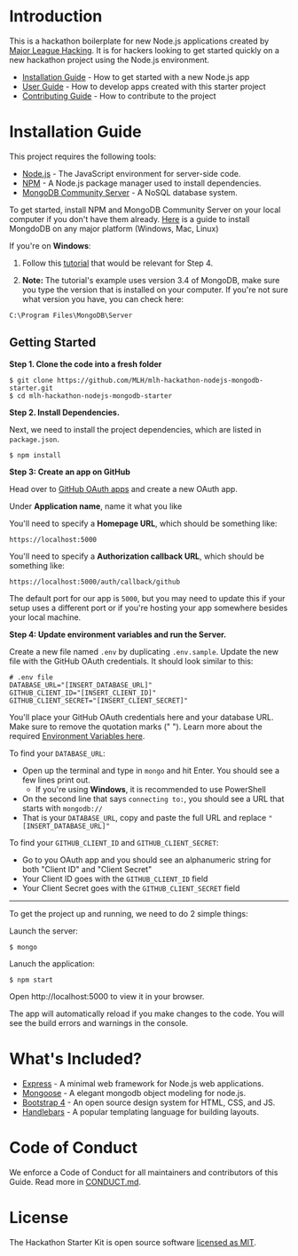 
# Introduction

This is a hackathon boilerplate for new Node.js applications created by [Major League Hacking](https://github.com/mlh). It is for hackers looking to get started quickly on a new hackathon project using the Node.js environment.

- [Installation Guide](#installation-guide) - How to get started with a new Node.js app
- [User Guide](https://github.com/MLH/mlh-hackathon-nodejs-starter/blob/master/docs/USER_GUIDE.md) - How to develop apps created with this starter project
- [Contributing Guide](https://github.com/MLH/mlh-hackathon-nodejs-starter/blob/master/docs/CONTRIBUTING.md) - How to contribute to the project

# <a name='installation-guide'>Installation Guide</a>

This project requires the following tools:

- [Node.js](https://nodejs.org/en/) - The JavaScript environment for server-side code.
- [NPM](https://www.npmjs.com/) - A Node.js package manager used to install dependencies.
- [MongoDB Community Server](https://www.mongodb.com/try/download/community) - A NoSQL database system.

To get started, install NPM and MongoDB Community Server on your local computer if you don't have them already. 
[Here](https://docs.mongodb.com/manual/administration/install-community/) is a guide to install MongdoDB on any major platform (Windows, Mac, Linux)

If you're on **Windows**: 
1.  Follow this [tutorial](http://sysadmindata.com/set-mongodb-path-windows/) that would be relevant for Step 4. 

2. **Note:** The tutorial's example uses version 3.4 of MongoDB, make sure you type the version that is installed on your computer. If you're not sure what version you have, you can check here:

```
C:\Program Files\MongoDB\Server
```

## Getting Started

**Step 1. Clone the code into a fresh folder**

```
$ git clone https://github.com/MLH/mlh-hackathon-nodejs-mongodb-starter.git
$ cd mlh-hackathon-nodejs-mongodb-starter
```

**Step 2. Install Dependencies.**

Next, we need to install the project dependencies, which are listed in `package.json`.

```
$ npm install
```

**Step 3: Create an app on GitHub**

Head over to [GitHub OAuth apps](https://github.com/settings/developers) and create a new OAuth app. 

Under **Application name**, name it what you like

You'll need to specify a **Homepage URL**, which should be something like:
```
https://localhost:5000
```

You'll need to specify a **Authorization callback URL**, which should be something like:

```
https://localhost:5000/auth/callback/github
```

The default port for our app is `5000`, but you may need to update this if your setup uses a different port or if you're hosting your app somewhere besides your local machine.

**Step 4: Update environment variables and run the Server.**

Create a new file named `.env` by duplicating `.env.sample`. Update the new file with the GitHub OAuth credentials. It should look similar to this:

```
# .env file
DATABASE_URL="[INSERT_DATABASE_URL]"
GITHUB_CLIENT_ID="[INSERT_CLIENT_ID]"
GITHUB_CLIENT_SECRET="[INSERT_CLIENT_SECRET]"
```

You'll place your GitHub OAuth credentials here and your database URL. Make sure to remove the quotation marks (" "). Learn more about the required [Environment Variables here](#environment-variables).

To find your ```DATABASE_URL```:
- Open up the terminal and type in ```mongo``` and hit Enter. You should see a few lines print out. 
	- If you're using **Windows**, it is recommended to use PowerShell
- On the second line that says ```connecting to:```, you should see a URL that starts with ```mongodb://```
- That is your ```DATABASE_URL```, copy and paste the full URL and replace ```"[INSERT_DATABASE_URL]"```

To find your ```GITHUB_CLIENT_ID``` and ```GITHUB_CLIENT_SECRET```:
- Go to you OAuth app and you should see an alphanumeric string for both "Client ID" and "Client Secret"
- Your Client ID goes with the ```GITHUB_CLIENT_ID``` field
- Your Client Secret goes with the ```GITHUB_CLIENT_SECRET``` field

---
To get the project up and running, we need to do 2 simple things:

Launch the server:
```
$ mongo
```

Lanuch the application:
```
$ npm start
```

Open http://localhost:5000 to view it in your browser.

The app will automatically reload if you make changes to the code.
You will see the build errors and warnings in the console.

# What's Included?

- [Express](https://expressjs.com/) - A minimal web framework for Node.js web applications.
- [Mongoose](https://mongoosejs.com/) - A elegant mongodb object modeling for node.js.
- [Bootstrap 4](https://getbootstrap.com/) - An open source design system for HTML, CSS, and JS.
- [Handlebars](https://handlebarsjs.com/) - A popular templating language for building layouts.

# Code of Conduct

We enforce a Code of Conduct for all maintainers and contributors of this Guide. Read more in [CONDUCT.md][mlh-conduct].

# License

The Hackathon Starter Kit is open source software [licensed as MIT][mlh-license].

[mlh-conduct]: https://github.com/MLH/mlh-hackathon-nodejs-starter/blob/master/docs/CONDUCT.md
[mlh-license]: https://github.com/MLH/mlh-hackathon-nodejs-starter/blob/master/LICENSE.md
